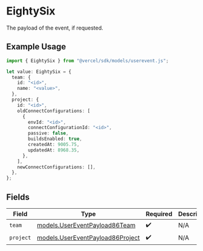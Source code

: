 # EightySix

The payload of the event, if requested.

## Example Usage

```typescript
import { EightySix } from "@vercel/sdk/models/userevent.js";

let value: EightySix = {
  team: {
    id: "<id>",
    name: "<value>",
  },
  project: {
    id: "<id>",
    oldConnectConfigurations: [
      {
        envId: "<id>",
        connectConfigurationId: "<id>",
        passive: false,
        buildsEnabled: true,
        createdAt: 9005.75,
        updatedAt: 8968.35,
      },
    ],
    newConnectConfigurations: [],
  },
};
```

## Fields

| Field                                                                      | Type                                                                       | Required                                                                   | Description                                                                |
| -------------------------------------------------------------------------- | -------------------------------------------------------------------------- | -------------------------------------------------------------------------- | -------------------------------------------------------------------------- |
| `team`                                                                     | [models.UserEventPayload86Team](../models/usereventpayload86team.md)       | :heavy_check_mark:                                                         | N/A                                                                        |
| `project`                                                                  | [models.UserEventPayload86Project](../models/usereventpayload86project.md) | :heavy_check_mark:                                                         | N/A                                                                        |